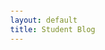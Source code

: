 ```yaml
---
layout: default
title: Student Blog
---
```


<html lang="en">
<head>
    <meta charset="UTF-8">
    <meta name="viewport" content="width=device-width, initial-scale=1.0">
    <title>Weather Application</title>
    <style>
        body {
            font-family: Arial, sans-serif;
            display: flex;
            justify-content: center;
            align-items: center;
            height: 100vh;
            margin: 0;
        }

        .container {
            text-align: center;
            padding: 20px;
            border: 2px solid #ddd;
            border-radius: 5px;
            width: 300px;
        }

        input[type="San Diego"] {
            width: 100%;
            padding: 10px;
            margin-bottom: 20px;
            box-sizing: border-box;
        }

        button {
            background-color: #4CAF50;
            color: white;
            padding: 10px 20px;
            border: none;
            border-radius: 5px;
            cursor: pointer;
        }

        button:hover {
            background-color: #45a049;
        }

        #result {
            margin-top: 20px;
        }
    </style>
</head>
<body>
    <div class="container">
        <h2>Weather Application</h2>
        <input type="text" id="location" placeholder="Enter location">
        <button onclick="getWeather()">Get Weather</button>
        <div id="result"></div>
    </div>

<script>
    function getWeather() {
        const location = document.getElementById('location').value;
        // Replace 'your_api_url_here' with your actual API endpoint
        fetch('stu.nighthawkcodingsociety.com/api/weather' + location)
            .then(response => response.json())
            .then(data => {
                document.getElementById('result').innerText = JSON.stringify(data, null, 2);
            })
            .catch(error => {
                console.error('Error fetching data:', error);
                document.getElementById('result').innerText = 'An error occurred. Please try again later.';
            });
    }
</script>
</body>
</html>



















